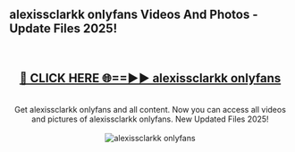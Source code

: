 <h2>alexissclarkk onlyfans Videos And Photos - Update Files 2025!</h2>
<br>
<div align="center">
<h2><a href="https://linkcuts.com/hfmhzwbr" rel="nofollow">🔴 CLICK HERE 🌐==►► alexissclarkk onlyfans</a></h2>
<br>
Get alexissclarkk onlyfans and all content. Now you can access all videos and pictures of alexissclarkk onlyfans. New Updated Files 2025!
<br>
<br>
<a href="https://linkcuts.com/hfmhzwbr" rel="nofollow" data-target="animated-image.originalLink"><img src="https://i.ibb.co.com/WyWwxjT/player-gif2.gif" alt="alexissclarkk onlyfans" style="max-width: 100%; display: inline-block;" data-target="animated-image.originalImage"></a>
</div>
<br>